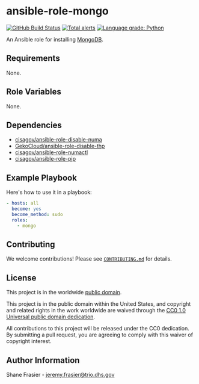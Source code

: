 # ansible-role-mongo #

[![GitHub Build Status](https://github.com/cisagov/ansible-role-mongo/workflows/build/badge.svg)](https://github.com/cisagov/ansible-role-mongo/actions)
[![Total alerts](https://img.shields.io/lgtm/alerts/g/cisagov/ansible-role-mongo.svg?logo=lgtm&logoWidth=18)](https://lgtm.com/projects/g/cisagov/ansible-role-mongo/alerts/)
[![Language grade: Python](https://img.shields.io/lgtm/grade/python/g/cisagov/ansible-role-mongo.svg?logo=lgtm&logoWidth=18)](https://lgtm.com/projects/g/cisagov/ansible-role-mongo/context:python)

An Ansible role for installing [MongoDB](https://www.mongodb.com/).

## Requirements ##

None.

## Role Variables ##

None.

<!--
| Variable | Description | Default | Required |
|----------|-------------|---------|----------|
| optional_variable | Describe its purpose. | `default_value` | No |
| required_variable | Describe its purpose. | n/a | Yes |
-->

## Dependencies ##

- [cisagov/ansible-role-disable-numa](https://github.com/cisagov/ansible-role-disable-numa)
- [GekoCloud/ansible-role-disable-thp](https://github.com/GekoCloud/ansible-role-disable-thp)
- [cisagov/ansible-role-numactl](https://github.com/cisagov/ansible-role-numactl)
- [cisagov/ansible-role-pip](https://github.com/cisagov/ansible-role-pip)

## Example Playbook ##

Here's how to use it in a playbook:

```yaml
- hosts: all
  become: yes
  become_method: sudo
  roles:
    - mongo
```

## Contributing ##

We welcome contributions!  Please see [`CONTRIBUTING.md`](CONTRIBUTING.md) for
details.

## License ##

This project is in the worldwide [public domain](LICENSE).

This project is in the public domain within the United States, and
copyright and related rights in the work worldwide are waived through
the [CC0 1.0 Universal public domain
dedication](https://creativecommons.org/publicdomain/zero/1.0/).

All contributions to this project will be released under the CC0
dedication. By submitting a pull request, you are agreeing to comply
with this waiver of copyright interest.

## Author Information ##

Shane Frasier - <jeremy.frasier@trio.dhs.gov>
